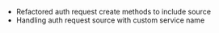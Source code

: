 - Refactored auth request create methods to include source
- Handling auth request source with custom service name
